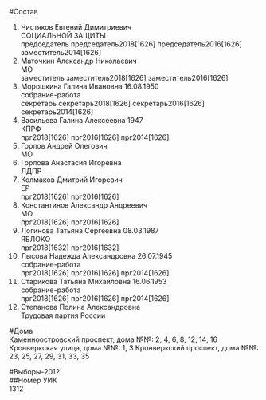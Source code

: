 #Состав  
1. Чистяков Евгений Димитриевич  
    СОЦИАЛЬНОЙ ЗАЩИТЫ  
    председатель председатель2018[1626] председатель2016[1626] заместитель2014[1626]  
2. Маточкин Александр Николаевич  
    МО  
    заместитель заместитель2018[1626] заместитель2016[1626]  
3. Морошкина Галина Ивановна 16.08.1950  
    собрание-работа  
    секретарь секретарь2018[1626] секретарь2016[1626] секретарь2014[1626]  
4. Васильева Галина Алексеевна 1947  
    КПРФ  
    прг2018[1626] прг2016[1626] прг2014[1626]  
5. Горлов Андрей Олегович  
    МО  
6. Горлова Анастасия Игоревна  
    ЛДПР  
7. Колмаков Дмитрий Игоревич  
    ЕР  
    прг2018[1626] прг2016[1626]  
8. Константинов Александр Андреевич  
    МО  
    прг2018[1626] прг2016[1626]  
9. Логинова Татьяна Сергеевна 08.03.1987  
    ЯБЛОКО  
    прг2018[1632] прг2016[1632]  
10. Лысова Надежда Александровна 26.07.1945  
    собрание-работа  
    прг2018[1626] прг2016[1626] прг2014[1626]  
11. Старикова Татьяна Михайловна 16.06.1953  
    собрание-работа  
    прг2018[1626] прг2016[1626] прг2014[1626]  
12. Степанова Полина Александровна  
    Трудовая партия России  
  
#Дома  
Каменноостровский проспект, дома №№: 2, 4, 6, 8, 12, 14, 16 Кронверкская улица, дома №№: 1, 3 Кронверкский проспект, дома №№: 23, 25, 27, 29, 31, 33, 35  
  
#Выборы-2012  
##Номер УИК  
1312  

